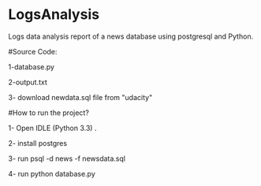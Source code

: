 # LogsAnalysis
Logs data analysis report of a news database using postgresql and Python.

#Source Code:

1-database.py

2-output.txt

3- download newdata.sql file from "udacity"

#How to run the project?

1- Open IDLE (Python 3.3) .

2- install postgres

3- run psql -d news -f newsdata.sql

4- run python database.py
